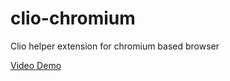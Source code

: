 # clio-chromium
Clio helper extension for chromium based browser



[Video Demo](https://youtu.be/K5DCF0PNtN8)